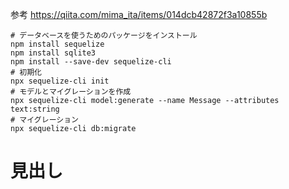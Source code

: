
参考
https://qiita.com/mima_ita/items/014dcb42872f3a10855b


```
# データベースを使うためのパッケージをインストール
npm install sequelize
npm install sqlite3
npm install --save-dev sequelize-cli
# 初期化
npx sequelize-cli init
# モデルとマイグレーションを作成
npx sequelize-cli model:generate --name Message --attributes text:string
# マイグレーション
npx sequelize-cli db:migrate
```

# 見出し

